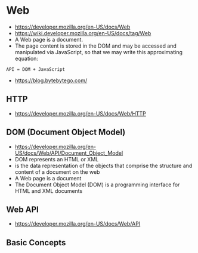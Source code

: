 # Web

- <https://developer.mozilla.org/en-US/docs/Web>
- <https://wiki.developer.mozilla.org/en-US/docs/tag/Web>
- A Web page is a document.
- The page content is stored in the DOM and may be accessed and manipulated via JavaScript, so that we may write this approximating equation:

```text
API = DOM + JavaScript
```

- <https://blog.bytebytego.com/>

## HTTP

- <https://developer.mozilla.org/en-US/docs/Web/HTTP>

## DOM (Document Object Model)

- <https://developer.mozilla.org/en-US/docs/Web/API/Document_Object_Model>
- DOM represents an HTML or XML
- is the data representation of the objects that comprise the structure and content of a document on the web
- A Web page is a document
- The Document Object Model (DOM) is a programming interface for HTML and XML documents

## Web API

- <https://developer.mozilla.org/en-US/docs/Web/API>

## Basic Concepts
